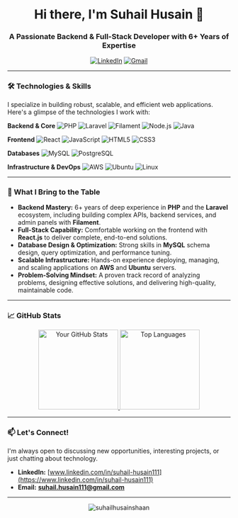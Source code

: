 <h1 align="center">Hi there, I'm Suhail Husain 👋</h1>
<h3 align="center">A Passionate Backend & Full-Stack Developer with 6+ Years of Expertise</h3>

<p align="center">
  <a href="https://www.linkedin.com/in/suhail-husain111"><img src="https://img.shields.io/badge/LinkedIn-0077B5?style=for-the-badge&logo=linkedin&logoColor=white" alt="LinkedIn"></a>
  <a href="mailto:suhail.husain111@gmail.com"><img src="https://img.shields.io/badge/Gmail-D14836?style=for-the-badge&logo=gmail&logoColor=white" alt="Gmail"></a>
</p>

---

### 🛠️ Technologies & Skills

I specialize in building robust, scalable, and efficient web applications. Here's a glimpse of the technologies I work with:

**Backend & Core**
![PHP](https://img.shields.io/badge/PHP-777BB4?style=for-the-badge&logo=php&logoColor=white)
![Laravel](https://img.shields.io/badge/Laravel-FF2D20?style=for-the-badge&logo=laravel&logoColor=white)
![Filament](https://img.shields.io/badge/Filament-FF6B2D?style=for-the-badge&logo=laravel&logoColor=white)
![Node.js](https://img.shields.io/badge/Node.js-339933?style=for-the-badge&logo=nodedotjs&logoColor=white)
![Java](https://img.shields.io/badge/Java-ED8B00?style=for-the-badge&logo=openjdk&logoColor=white)

**Frontend**
![React](https://img.shields.io/badge/React-20232A?style=for-the-badge&logo=react&logoColor=61DAFB)
![JavaScript](https://img.shields.io/badge/JavaScript-F7DF1E?style=for-the-badge&logo=javascript&logoColor=black)
![HTML5](https://img.shields.io/badge/HTML5-E34F26?style=for-the-badge&logo=html5&logoColor=white)
![CSS3](https://img.shields.io/badge/CSS3-1572B6?style=for-the-badge&logo=css3&logoColor=white)

**Databases**
![MySQL](https://img.shields.io/badge/MySQL-005C84?style=for-the-badge&logo=mysql&logoColor=white)
![PostgreSQL](https://img.shields.io/badge/PostgreSQL-316192?style=for-the-badge&logo=postgresql&logoColor=white)

**Infrastructure & DevOps**
![AWS](https://img.shields.io/badge/AWS-%23FF9900.svg?style=for-the-badge&logo=amazon-aws&logoColor=white)
![Ubuntu](https://img.shields.io/badge/Ubuntu-E95420?style=for-the-badge&logo=ubuntu&logoColor=white)
![Linux](https://img.shields.io/badge/Linux-FCC624?style=for-the-badge&logo=linux&logoColor=black)

---

### 💼 What I Bring to the Table

- **Backend Mastery:** 6+ years of deep experience in **PHP** and the **Laravel** ecosystem, including building complex APIs, backend services, and admin panels with **Filament**.
- **Full-Stack Capability:** Comfortable working on the frontend with **React.js** to deliver complete, end-to-end solutions.
- **Database Design & Optimization:** Strong skills in **MySQL** schema design, query optimization, and performance tuning.
- **Scalable Infrastructure:** Hands-on experience deploying, managing, and scaling applications on **AWS** and **Ubuntu** servers.
- **Problem-Solving Mindset:** A proven track record of analyzing problems, designing effective solutions, and delivering high-quality, maintainable code.

---

### 📈 GitHub Stats

<p align="center">
  <a href="https://github.com/suhailhusainshaan">
    <img height="180em" src="https://github-readme-stats.vercel.app/api?username=suhailhusainshaan&show_icons=true&theme=radical&hide_border=true&count_private=true" alt="Your GitHub Stats"/>
    <img height="180em" src="https://github-readme-stats.vercel.app/api/top-langs/?username=suhailhusainshaan&theme=radical&hide_border=true&layout=compact&langs_count=10" alt="Top Languages"/>
  </a>
</p>

---

### 📫 Let's Connect!

I'm always open to discussing new opportunities, interesting projects, or just chatting about technology.

- **LinkedIn:** [www.linkedin.com/in/suhail-husain111](https://www.linkedin.com/in/suhail-husain111)
- **Email:** **suhail.husain111@gmail.com**

---

<p align="center">
  <img src="https://komarev.com/ghpvc/?username=suhailhusainshaan&label=Profile%20Views&color=0e75b6&style=flat" alt="suhailhusainshaan" />
</p>
